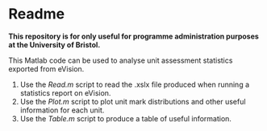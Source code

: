 # Readme

**This repository is for only useful for programme administration purposes at the University of Bristol.**

This Matlab code can be used to analyse unit assessment statistics exported from eVision.

1. Use the *Read.m* script to read the .xslx file produced when running a statistics report on eVision.
2. Use the *Plot.m* script to plot unit mark distributions and other useful information for each unit.
3. Use the *Table.m* script to produce a table of useful information.
